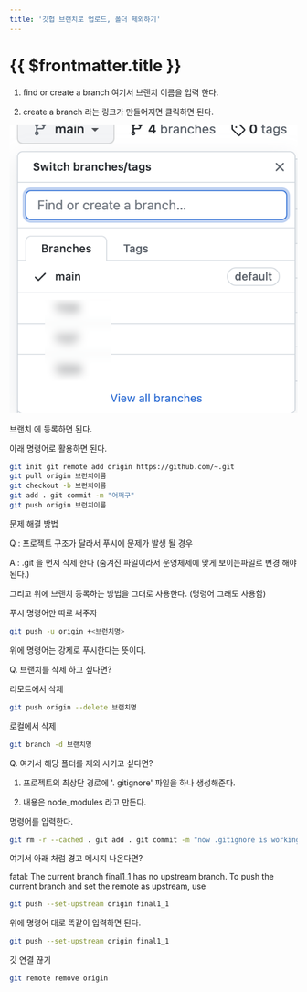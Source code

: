 ```yaml
---
title: '깃헙 브랜치로 업로드, 폴더 제외하기'
---
```


# {{ $frontmatter.title }}


1. find or create a branch 여기서 브랜치 이름을 입력 한다.

2. create a branch 라는 링크가 만들어지면 클릭하면 된다.

![ex_screenshot](./img/2023-01-26-002.png)



브랜치 에 등록하면 된다.

아래 명령어로 활용하면 된다.

```bash
git init git remote add origin https://github.com/~.git
git pull origin 브런치이름
git checkout -b 브런치이름
git add . git commit -m "어쩌구"
git push origin 브런치이름
```


문제 해결 방법

Q : 프로젝트 구조가 달라서 푸시에 문제가 발생 될 경우

A : .git 을 먼저 삭제 한다 (숨겨진 파일이라서 운영체제에 맞게 보이는파일로 변경 해야 된다.)



그리고 위에 브랜치 등록하는 방법을 그대로 사용한다. (명령어 그래도 사용함)



푸시 명령어만 따로 써주자

```bash
git push -u origin +<브런치명>
```

위에 명령어는 강제로 푸시한다는 뜻이다.



Q. 브랜치를 삭제 하고 싶다면?

리모트에서 삭제

```bash
git push origin --delete 브랜치명
```

로컬에서 삭제

```bash
git branch -d 브랜치명
```



Q. 여기서 해당 폴더를 제외 시키고 싶다면?

1. 프로젝트의 최상단 경로에 '. gitignore' 파일을 하나 생성해준다.





2. 내용은 node_modules 라고 만든다.

명령어를 입력한다.


```bash
git rm -r --cached . git add . git commit -m "now .gitignore is working" git push
```



여기서 아래 처럼 경고 메시지 나온다면?



fatal: The current branch final1_1 has no upstream branch. To push the current branch and set the remote as upstream, use

```bash
git push --set-upstream origin final1_1
```

위에 명령어 대로 똑같이 입력하면 된다.

```bash
git push --set-upstream origin final1_1
```



깃 연결 끊기

```bash
git remote remove origin
```




